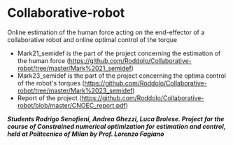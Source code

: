 # Collaborative-robot
Online estimation of the human force acting on the end-effector of a collaborative robot and online optimal control of the torque

- Mark21_semidef is the part of the project concerning the estimation of the human force (https://github.com/Roddolo/Collaborative-robot/tree/master/Mark%2021_semidef)
- Mark23_semidef is the part of the project concerning the optima control of the robot's torques (https://github.com/Roddolo/Collaborative-robot/tree/master/Mark%2023_semidef)
- Report of the project (https://github.com/Roddolo/Collaborative-robot/blob/master/CNOEC_report.pdf)

***Students Rodrigo Senofieni, Andrea Ghezzi, Luca Brolese. Project for the course of Constrained numerical optimization for estimation and control, held at Politecnico of Milan by Prof. Lorenzo Fagiano***
